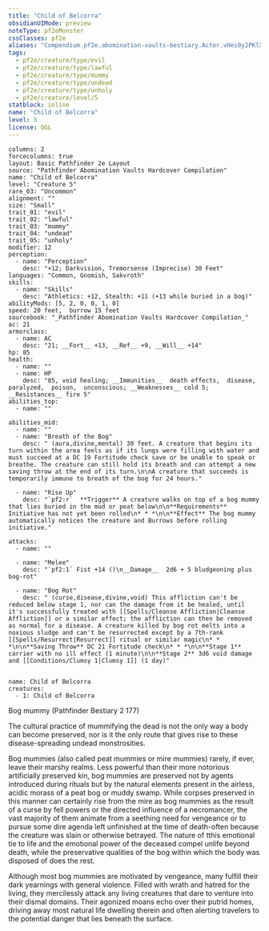 ```yaml
---
title: "Child of Belcorra"
obsidianUIMode: preview
noteType: pf2eMonster
cssClasses: pf2e
aliases: "Compendium.pf2e.abomination-vaults-bestiary.Actor.vHei0y2PKlXfxQ8Z" 
tags:
  - pf2e/creature/type/evil
  - pf2e/creature/type/lawful
  - pf2e/creature/type/mummy
  - pf2e/creature/type/undead
  - pf2e/creature/type/unholy
  - pf2e/creature/level/5
statblock: inline
name: "Child of Belcorra"
level: 5
license: OGL
---
```


```statblock
columns: 2
forcecolumns: true
layout: Basic Pathfinder 2e Layout
source: "Pathfinder Abomination Vaults Hardcover Compilation"
name: "Child of Belcorra"
level: "Creature 5"
rare_03: "Uncommon"
alignment: ""
size: "Small"
trait_01: "evil"
trait_02: "lawful"
trait_03: "mummy"
trait_04: "undead"
trait_05: "unholy"
modifier: 12
perception:
  - name: "Perception"
    desc: "+12; Darkvision, Tremorsense (Imprecise) 30 Feet"
languages: "Common, Gnomish, Sakvroth"
skills:
  - name: "Skills"
    desc: "Athletics: +12, Stealth: +11 (+13 while buried in a bog)"
abilityMods: [5, 2, 0, 0, 1, 0]
speed: 20 feet,  burrow 15 feet
sourcebook: "_Pathfinder Abomination Vaults Hardcover Compilation_"
ac: 21
armorclass:
  - name: AC
    desc: "21; __Fort__ +13, __Ref__ +9, __Will__ +14"
hp: 85
health:
  - name: ""
  - name: HP
    desc: "85, void healing; __Immunities__  death effects,  disease,  paralyzed,  poison,  unconscious; __Weaknesses__ cold 5; __Resistances__ fire 5"
abilities_top:
  - name: ""

abilities_mid:
  - name: ""
  - name: "Breath of the Bog"
    desc: " (aura,divine,mental) 30 feet. A creature that begins its turn within the area feels as if its lungs were filling with water and must succeed at a DC 19 Fortitude check save or be unable to speak or breathe. The creature can still hold its breath and can attempt a new saving throw at the end of its turn.\n\nA creature that succeeds is temporarily immune to breath of the bog for 24 hours."

  - name: "Rise Up"
    desc: "`pf2:r`  **Trigger** A creature walks on top of a bog mummy that lies buried in the mud or peat below\n\n**Requirements** Initiative has not yet been rolled\n* * *\n\n**Effect** The bog mummy automatically notices the creature and Burrows before rolling initiative."

attacks:
  - name: ""

  - name: "Melee"
    desc: "`pf2:1` Fist +14 ()\n__Damage__  2d6 + 5 bludgeoning plus bog-rot"

  - name: "Bog Rot"
    desc: " (curse,disease,divine,void) This affliction can't be reduced below stage 1, nor can the damage from it be healed, until it's successfully treated with [[Spells/Cleanse Affliction|Cleanse Affliction]] or a similar effect; the affliction can then be removed as normal for a disease. A creature killed by bog rot melts into a noxious sludge and can't be resurrected except by a 7th-rank [[Spells/Resurrect|Resurrect]] ritual or similar magic\n* * *\n\n**Saving Throw** DC 21 Fortitude check\n* * *\n\n**Stage 1** carrier with no ill effect (1 minute)\n\n**Stage 2** 3d6 void damage and [[Conditions/Clumsy 1|Clumsy 1]] (1 day)"
 
```

```encounter-table
name: Child of Belcorra
creatures:
  - 1: Child of Belcorra
```


Bog mummy (Pathfinder Bestiary 2 177)

The cultural practice of mummifying the dead is not the only way a body can become preserved, nor is it the only route that gives rise to these disease-spreading undead monstrosities.

Bog mummies (also called peat mummies or mire mummies) rarely, if ever, leave their marshy realms. Less powerful than their more notorious artificially preserved kin, bog mummies are preserved not by agents introduced during rituals but by the natural elements present in the airless, acidic morass of a peat bog or muddy swamp. While corpses preserved in this manner can certainly rise from the mire as bog mummies as the result of a curse by fell powers or the directed influence of a necromancer, the vast majority of them animate from a seething need for vengeance or to pursue some dire agenda left unfinished at the time of death-often because the creature was slain or otherwise betrayed. The nature of tthis emotional tie to life and the emotional power of the deceased compel unlife beyond death, while the preservative qualities of the bog within which the body was disposed of does the rest.

Although most bog mummies are motivated by vengeance, many fulfill their dark yearnings with general violence. Filled with wrath and hatred for the living, they mercilessly attack any living creatures that dare to venture into their dismal domains. Their agonized moans echo over their putrid homes, driving away most natural life dwelling therein and often alerting travelers to the potential danger that lies beneath the surface.
